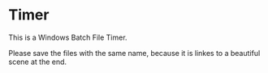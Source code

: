 # Timer
This is a Windows Batch File Timer.

Please save the files with the same name, because it is linkes to a beautiful scene at the end.
